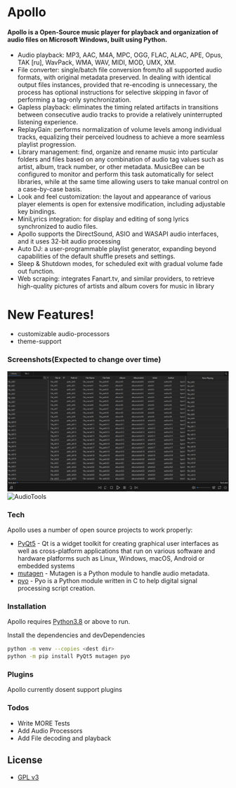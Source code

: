 # Apollo

#### Apollo is a Open-Source music player for playback and organization of audio files on Microsoft   Windows, built using Python. 

- Audio playback: MP3, AAC, M4A, MPC, OGG, FLAC, ALAC, APE, Opus, TAK [ru], WavPack, WMA, WAV, MIDI, MOD, UMX, XM.
- File converter: single/batch file conversion from/to all supported audio formats, with original metadata preserved. In dealing with identical output files instances, provided that re-encoding is unnecessary, the process has optional instructions for selective skipping in favor of performing a tag-only synchronization.
- Gapless playback: eliminates the timing related artifacts in transitions between consecutive audio tracks to provide a relatively uninterrupted listening experience.
- ReplayGain: performs normalization of volume levels among individual tracks, equalizing their perceived loudness to achieve a more seamless playlist progression.
- Library management: find, organize and rename music into particular folders and files based on any combination of audio tag values such as artist, album, track number, or other metadata. MusicBee can be configured to monitor and perform this task automatically for select libraries, while at the same time allowing users to take manual control on a case-by-case basis.
- Look and feel customization: the layout and appearance of various player elements is open for extensive modification, including adjustable key bindings.
- MiniLyrics integration: for display and editing of song lyrics synchronized to audio files.
- Apollo supports the DirectSound, ASIO and WASAPI audio interfaces, and it uses 32-bit audio processing 
- Auto DJ: a user-programmable playlist generator, expanding beyond capabilities of the default shuffle presets and settings.
- Sleep & Shutdown modes, for scheduled exit with gradual volume fade out function.
- Web scraping: integrates Fanart.tv, and similar providers, to retrieve high-quality pictures of artists and album covers for music in library

# New Features!
- customizable audio-processors
- theme-support

### Screenshots(Expected to change over time)

![MainWindow](/examples/mainwindow.PNG?raw=true "MainWindow")
![AudioTools](/examples/audio-tools-tab.PNG?raw=true "AudioTools")
    
### Tech

Apollo uses a number of open source projects to work properly:

* [PyQt5] - Qt is a widget toolkit for creating graphical user interfaces as well as cross-platform applications that run on various software and hardware platforms such as Linux, Windows, macOS, Android or embedded systems
* [mutagen] - Mutagen is a Python module to handle audio metadata. 
* [pyo] - Pyo is a Python module written in C to help digital signal processing script creation.

### Installation

Apollo requires [Python3.8] or above to run.

Install the dependencies and devDependencies
```sh
python -m venv --copies <dest dir>
python -m pip install PyQt5 mutagen pyo
```

### Plugins

Apollo currently dosent support plugins

### Todos

 - Write MORE Tests
 - Add Audio Processors
 - Add File decoding and playback

License
----
- [GPL v3]

[pyo]: <http://ajaxsoundstudio.com/software/pyo/>
[PyQt5]: <https://www.qt.io/>
[mutagen]: <https://mutagen.readthedocs.io/en/latest/>
[Python3.8]: <https://www.python.org/>
[GPL v3]: <https://github.com/UGLYclown999/Apollo/blob/master/LICENSE>
